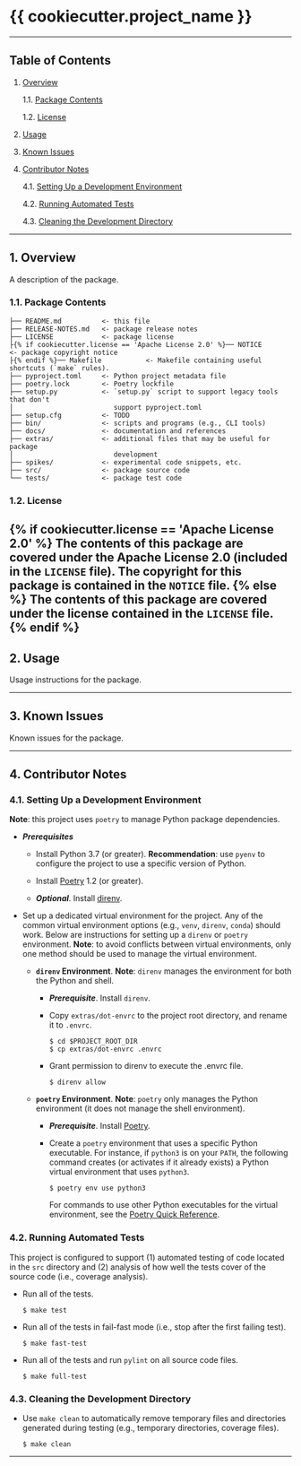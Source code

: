 {{ cookiecutter.project_name }}
===============================================================================

-------------------------------------------------------------------------------

Table of Contents
-----------------

1. [Overview][#1]

    1.1. [Package Contents][#1.1]

    1.2. [License][#1.2]

2. [Usage][#2]

3. [Known Issues][#3]

4. [Contributor Notes][#4]

    4.1. [Setting Up a Development Environment][#4.1]

    4.2. [Running Automated Tests][#4.2]

    4.3. [Cleaning the Development Directory][#4.3]

-------------------------------------------------------------------------------

## 1. Overview

A description of the package.

### 1.1. Package Contents

```
├── README.md          <- this file
├── RELEASE-NOTES.md   <- package release notes
├── LICENSE            <- package license
├{% if cookiecutter.license == 'Apache License 2.0' %}── NOTICE             <- package copyright notice
├{% endif %}── Makefile           <- Makefile containing useful shortcuts (`make` rules).
├── pyproject.toml     <- Python project metadata file
├── poetry.lock        <- Poetry lockfile
├── setup.py           <- `setup.py` script to support legacy tools that don't
│                         support pyproject.toml
├── setup.cfg          <- TODO
├── bin/               <- scripts and programs (e.g., CLI tools)
├── docs/              <- documentation and references
├── extras/            <- additional files that may be useful for package
│                         development
├── spikes/            <- experimental code snippets, etc.
├── src/               <- package source code
└── tests/             <- package test code
```

### 1.2. License
{% if cookiecutter.license == 'Apache License 2.0' %}
The contents of this package are covered under the Apache License 2.0 (included
in the `LICENSE` file). The copyright for this package is contained in the
`NOTICE` file.
{% else %}
The contents of this package are covered under the license contained in the
`LICENSE` file.
{% endif %}
-------------------------------------------------------------------------------

## 2. Usage

Usage instructions for the package.

-------------------------------------------------------------------------------

## 3. Known Issues

Known issues for the package.

-------------------------------------------------------------------------------

## 4. Contributor Notes

### 4.1. Setting Up a Development Environment

__Note__: this project uses `poetry` to manage Python package dependencies.

* ___Prerequisites___

  * Install Python 3.7 (or greater). __Recommendation__: use `pyenv`
    to configure the project to use a specific version of Python.

  * Install [Poetry][poetry] 1.2 (or greater).

   * ___Optional___. Install [direnv][direnv].

* Set up a dedicated virtual environment for the project. Any of the common
  virtual environment options (e.g., `venv`, `direnv`, `conda`) should work.
  Below are instructions for setting up a `direnv` or `poetry` environment.
  __Note__: to avoid conflicts between virtual environments, only one method
  should be used to manage the virtual environment.

  * __`direnv` Environment__. __Note__: `direnv` manages the environment for
    both the Python and shell.

    * ___Prerequisite___. Install `direnv`.

    * Copy `extras/dot-envrc` to the project root directory, and rename it to
      `.envrc`.

      ```shell
      $ cd $PROJECT_ROOT_DIR
      $ cp extras/dot-envrc .envrc
      ```

    * Grant permission to direnv to execute the .envrc file.

      ```shell
      $ direnv allow
      ```

  * __`poetry` Environment__. __Note__: `poetry` only manages the Python
    environment (it does not manage the shell environment).

    * ___Prerequisite___. Install [Poetry][poetry].

    * Create a `poetry` environment that uses a specific Python executable.
      For instance, if `python3` is on your `PATH`, the following command
      creates (or activates if it already exists) a Python virtual environment
      that uses `python3`.

      ```shell
      $ poetry env use python3
      ```

      For commands to use other Python executables for the virtual environment,
      see the [Poetry Quick Reference][poetry-quick-reference].

### 4.2. Running Automated Tests

This project is configured to support (1) automated testing of code located in
the `src` directory and (2) analysis of how well the tests cover of the source
code (i.e., coverage analysis).

* Run all of the tests.

  ```shell
  $ make test
  ```

* Run all of the tests in fail-fast mode (i.e., stop after the first failing
  test).

  ```shell
  $ make fast-test
  ```

* Run all of the tests and run `pylint` on all source code files.

  ```shell
  $ make full-test
  ```

### 4.3. Cleaning the Development Directory

* Use `make clean` to automatically remove temporary files and directories
  generated during testing (e.g., temporary directories, coverage files).

  ```shell
  $ make clean
  ```

-------------------------------------------------------------------------------

[-----------------------------INTERNAL LINKS-----------------------------]: #

[#1]: #1-overview
[#1.1]: #11-package-contents
[#1.2]: #12-license

[#2]: #2-usage

[#3]: #3-known-issues

[#4]: #4-contributor-notes
[#4.1]: #41-setting-up-a-development-environment
[#4.2]: #42-running-automated-tests
[#4.3]: #43-cleaning-the-development-directory

[-----------------------------REPOSITORY LINKS-----------------------------]: #

[poetry-quick-reference]: docs/references/Poetry-Quick-Reference.md

[vlxi-cookiecutter-python]: https://github.com/velexi-corporation/VLXI-Cookiecutter-Python

[-----------------------------EXTERNAL LINKS-----------------------------]: #

[cookiecutter]: https://cookiecutter.readthedocs.io/en/latest/

[direnv]: https://direnv.net/

[poetry]: https://python-poetry.org/
